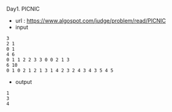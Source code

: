 Day1. PICNIC
 - url : https://www.algospot.com/judge/problem/read/PICNIC
 - input
 ```
3 
2 1 
0 1 
4 6 
0 1 1 2 2 3 3 0 0 2 1 3 
6 10 
0 1 0 2 1 2 1 3 1 4 2 3 2 4 3 4 3 5 4 5
 ```
 - output
 ```
1
3
4
 ```
